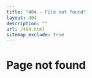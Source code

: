 ```yaml
---
title: "404 - File not found"
layout: 404
description: ""
url: /404.html
sitemap_exclude: true
---
```


<h1>Page not found</h1>

